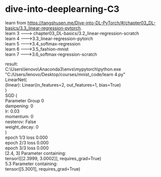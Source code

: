 # dive-into-deeplearning-C3
learn from https://tangshusen.me/Dive-into-DL-PyTorch/#/chapter03_DL-basics/3.3_linear-regression-pytorch.  
learn 3 ---> chapter03_DL-basics/3.2_linear-regression-scratch  
learn 4 --->3.3_linear-regression-pytorch  
learn 5 --->3.4_softmax-regression  
learn 6 --->3.5_fashion-mnist  
learn 7 --->3.6_softmax-regression-scratch  
  
result:  
C:\Users\lenovo\Anaconda3\envs\mypytorch\python.exe "C:/Users/lenovo/Desktop/courses/mnist_code/learn 4.py"  
LinearNet(  
  (linear): Linear(in_features=2, out_features=1, bias=True)  
)  
SGD (  
Parameter Group 0  
    dampening: 0  
    lr: 0.03  
    momentum: 0  
    nesterov: False  
    weight_decay: 0  
)  
epoch 1/3 loss 0.000  
epoch 2/3 loss 0.000  
epoch 3/3 loss 0.000  
[2.4, 3] Parameter containing:  
tensor([[2.3999, 3.0002]], requires_grad=True)  
5.3 Parameter containing:  
tensor([5.3001], requires_grad=True)  

